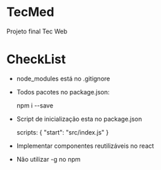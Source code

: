 # TecMed
Projeto final Tec Web

# CheckList

* node_modules está no .gitignore

* Todos pacotes no package.json:

    npm i <pacote> --save
  
* Script de inicialização esta no package.json

    scripts: { "start": "src/index.js" }
    
* Implementar componentes reutilizáveis no react

* Não utilizar -g no npm 
